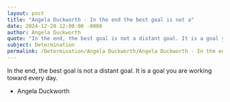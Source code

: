 ```yaml
---
layout: post
title: "Angela Duckworth - In the end the best goal is not a"
date: 2024-12-28 12:00:00 -0000
author: Angela Duckworth
quote: "In the end, the best goal is not a distant goal. It is a goal you are working toward every day."
subject: Determination
permalink: /Determination/Angela Duckworth/Angela Duckworth - In the end the best goal is not a
---
```


In the end, the best goal is not a distant goal. It is a goal you are working toward every day.

- Angela Duckworth
